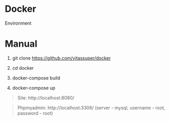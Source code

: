 # Docker
Environment 

# Manual

1. git clone https://github.com/vitassuper/docker

2. cd docker

3. docker-compose build

4. docker-compose up

> Site: http://localhost:8080/

> Phpmyadmin: http://localhost:3306/ (server - mysql, username - root, password - root)